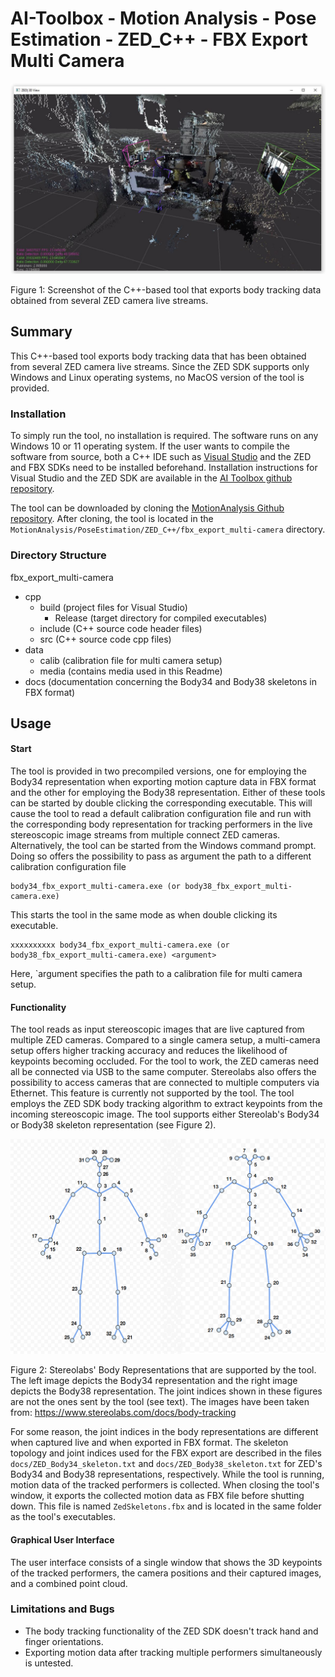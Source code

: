 # AI-Toolbox - Motion Analysis - Pose Estimation - ZED_C++ - FBX Export Multi Camera

![analysis_screenshot](./data/media/body_tracking_multi_camera_osc_Screenshot.JPG)

Figure 1: Screenshot of the C++-based tool that exports body tracking data obtained from several ZED camera live streams. 

## Summary

This C++-based tool exports body tracking data that has been obtained from several ZED camera live streams. Since the ZED SDK supports only Windows and Linux operating systems, no MacOS version of the tool is provided. 

### Installation

To simply run the tool, no installation is required. The software runs on any Windows 10 or 11 operating system. If the user wants to compile the software from source, both a C++ IDE such as [Visual Studio](https://visualstudio.microsoft.com/vs/community/) and the ZED and FBX SDKs need to be installed beforehand. Installation instructions for Visual Studio and the ZED SDK are available in the [AI Toolbox github repository](https://github.com/bisnad/AIToolbox). 

The tool can be downloaded by cloning the [MotionAnalysis Github repository](https://github.com/bisnad/MotionAnalysis). After cloning, the tool is located in the `MotionAnalysis/PoseEstimation/ZED_C++/fbx_export_multi-camera` directory.

### Directory Structure

fbx_export_multi-camera

- cpp
  - build (project files for Visual Studio)
    - Release (target directory for compiled executables)
  - include (C++ source code header files)
  - src (C++ source code cpp files)
- data
  - calib (calibration file for multi camera setup)
  - media (contains media used in this Readme)
- docs (documentation concerning the Body34 and Body38 skeletons in FBX format)

## Usage
#### Start

The tool is provided in two precompiled versions, one for employing the Body34 representation when exporting motion capture data in FBX  format and the other for employing the Body38 representation. Either of these tools can be started by double clicking the corresponding executable. This will cause the tool to read a default calibration configuration file and run with the corresponding body representation for tracking performers in the live stereoscopic image streams from multiple connect ZED cameras. Alternatively, the tool can be started from the Windows command prompt.  Doing so offers the possibility to pass as argument the path to a different calibration configuration file

```
body34_fbx_export_multi-camera.exe (or body38_fbx_export_multi-camera.exe)
```

This starts the tool in the same mode as when double clicking its executable.

```
xxxxxxxxxx body34_fbx_export_multi-camera.exe (or body38_fbx_export_multi-camera.exe) <argument>
```

Here, `argument specifies the path to a calibration file for multi camera setup. 

#### Functionality

The tool reads as input stereoscopic images that are live captured from multiple ZED cameras. Compared to a single camera setup, a multi-camera setup offers higher tracking accuracy and reduces the likelihood of keypoints becoming occluded. For the tool to work, the ZED cameras need all be connected via USB to the same computer. Stereolabs also offers the possibility to access cameras that are connected to multiple computers via Ethernet. This feature is currently not supported by the tool. The tool employs the ZED SDK body tracking algorithm to extract keypoints from the incoming stereoscopic image. The tool supports either Stereolab's Body34 or Body38 skeleton representation (see Figure 2). 

<img src="data/media/body_skeletons.png" style="zoom: 80%;" />

Figure 2: Stereolabs' Body Representations that are supported by the tool. The left image depicts the Body34 representation and the right image depicts the Body38 representation. The joint indices shown in these figures are not the ones sent by the tool (see text). The images have been taken from: https://www.stereolabs.com/docs/body-tracking

For some reason, the joint indices in the body representations are different when captured live and when exported in FBX format. The skeleton topology and joint indices used for the FBX export are described in the files `docs/ZED_Body34_skeleton.txt` and `docs/ZED_Body38_skeleton.txt` for ZED's Body34 and Body38 representations, respectively. While the tool is running, motion data of the tracked performers is collected.  When closing the tool's window, it exports the collected motion data as FBX file before shutting down. This file is named `ZedSkeletons.fbx` and is located in the same folder as the tool's executables. 

#### Graphical User Interface

The user interface consists of a single window that shows the 3D keypoints of the tracked performers, the camera positions and their captured images, and a combined point cloud.

### Limitations and Bugs

- The body tracking functionality of the ZED SDK doesn't track hand and finger orientations.
- Exporting motion data after tracking multiple performers simultaneously is untested.